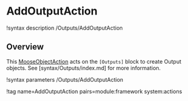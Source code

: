 # AddOutputAction

!syntax description /Outputs/AddOutputAction

## Overview

This [MooseObjectAction](MooseObjectAction.md) acts on the `[Outputs]` block
to create Output objects. See [syntax/Outputs/index.md] for more information.

!syntax parameters /Outputs/AddOutputAction

!tag name=AddOutputAction pairs=module:framework system:actions
